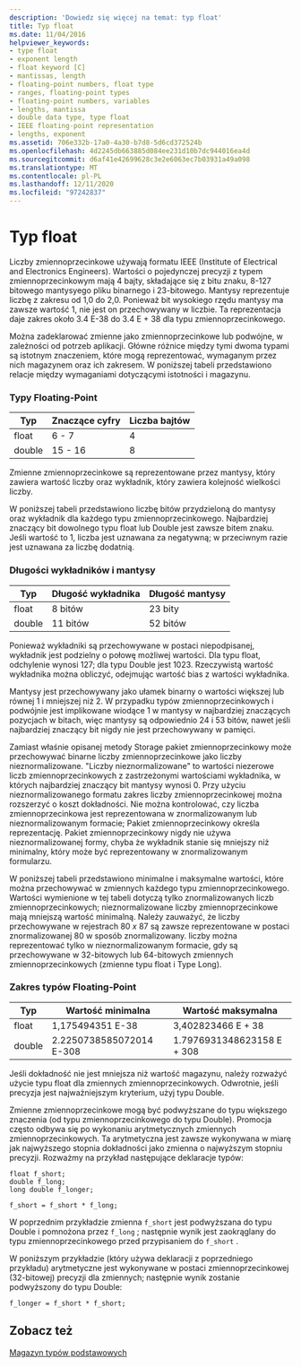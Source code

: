 ```yaml
---
description: 'Dowiedz się więcej na temat: typ float'
title: Typ float
ms.date: 11/04/2016
helpviewer_keywords:
- type float
- exponent length
- float keyword [C]
- mantissas, length
- floating-point numbers, float type
- ranges, floating-point types
- floating-point numbers, variables
- lengths, mantissa
- double data type, type float
- IEEE floating-point representation
- lengths, exponent
ms.assetid: 706e332b-17a0-4a30-b7d8-5d6cd372524b
ms.openlocfilehash: 4d2245db663885d084ee231d10b7dc944016ea4d
ms.sourcegitcommit: d6af41e42699628c3e2e6063ec7b03931a49a098
ms.translationtype: MT
ms.contentlocale: pl-PL
ms.lasthandoff: 12/11/2020
ms.locfileid: "97242837"
---
```

# <a name="type-float"></a>Typ float

Liczby zmiennoprzecinkowe używają formatu IEEE (Institute of Electrical and Electronics Engineers). Wartości o pojedynczej precyzji z typem zmiennoprzecinkowym mają 4 bajty, składające się z bitu znaku, 8-127 bitowego mantysyego pliku binarnego i 23-bitowego. Mantysy reprezentuje liczbę z zakresu od 1,0 do 2,0. Ponieważ bit wysokiego rzędu mantysy ma zawsze wartość 1, nie jest on przechowywany w liczbie. Ta reprezentacja daje zakres około 3.4 E-38 do 3.4 E + 38 dla typu zmiennoprzecinkowego.

Można zadeklarować zmienne jako zmiennoprzecinkowe lub podwójne, w zależności od potrzeb aplikacji. Główne różnice między tymi dwoma typami są istotnym znaczeniem, które mogą reprezentować, wymaganym przez nich magazynem oraz ich zakresem. W poniższej tabeli przedstawiono relacje między wymaganiami dotyczącymi istotności i magazynu.

### <a name="floating-point-types"></a>Typy Floating-Point

|Typ|Znaczące cyfry|Liczba bajtów|
|----------|------------------------|---------------------|
|float|6 - 7|4|
|double|15 - 16|8|

Zmienne zmiennoprzecinkowe są reprezentowane przez mantysy, który zawiera wartość liczby oraz wykładnik, który zawiera kolejność wielkości liczby.

W poniższej tabeli przedstawiono liczbę bitów przydzieloną do mantysy oraz wykładnik dla każdego typu zmiennoprzecinkowego. Najbardziej znaczący bit dowolnego typu float lub Double jest zawsze bitem znaku. Jeśli wartość to 1, liczba jest uznawana za negatywną; w przeciwnym razie jest uznawana za liczbę dodatnią.

### <a name="lengths-of-exponents-and-mantissas"></a>Długości wykładników i mantysy

|Typ|Długość wykładnika|Długość mantysy|
|----------|---------------------|---------------------|
|float|8 bitów|23 bity|
|double|11 bitów|52 bitów|

Ponieważ wykładniki są przechowywane w postaci niepodpisanej, wykładnik jest podzielny o połowę możliwej wartości. Dla typu float, odchylenie wynosi 127; dla typu Double jest 1023. Rzeczywistą wartość wykładnika można obliczyć, odejmując wartość bias z wartości wykładnika.

Mantysy jest przechowywany jako ułamek binarny o wartości większej lub równej 1 i mniejszej niż 2. W przypadku typów zmiennoprzecinkowych i podwójnie jest implikowane wiodące 1 w mantysy w najbardziej znaczących pozycjach w bitach, więc mantysy są odpowiednio 24 i 53 bitów, nawet jeśli najbardziej znaczący bit nigdy nie jest przechowywany w pamięci.

Zamiast właśnie opisanej metody Storage pakiet zmiennoprzecinkowy może przechowywać binarne liczby zmiennoprzecinkowe jako liczby nieznormalizowane. "Liczby nieznormalizowane" to wartości niezerowe liczb zmiennoprzecinkowych z zastrzeżonymi wartościami wykładnika, w których najbardziej znaczący bit mantysy wynosi 0. Przy użyciu nieznormalizowanego formatu zakres liczby zmiennoprzecinkowej można rozszerzyć o koszt dokładności. Nie można kontrolować, czy liczba zmiennoprzecinkowa jest reprezentowana w znormalizowanym lub nieznormalizowanym formacie; Pakiet zmiennoprzecinkowy określa reprezentację. Pakiet zmiennoprzecinkowy nigdy nie używa nieznormalizowanej formy, chyba że wykładnik stanie się mniejszy niż minimalny, który może być reprezentowany w znormalizowanym formularzu.

W poniższej tabeli przedstawiono minimalne i maksymalne wartości, które można przechowywać w zmiennych każdego typu zmiennoprzecinkowego. Wartości wymienione w tej tabeli dotyczą tylko znormalizowanych liczb zmiennoprzecinkowych; nieznormalizowane liczby zmiennoprzecinkowe mają mniejszą wartość minimalną. Należy zauważyć, że liczby przechowywane w rejestrach 80 *x* 87 są zawsze reprezentowane w postaci znormalizowanej 80 w sposób znormalizowany. liczby można reprezentować tylko w nieznormalizowanym formacie, gdy są przechowywane w 32-bitowych lub 64-bitowych zmiennych zmiennoprzecinkowych (zmienne typu float i Type Long).

### <a name="range-of-floating-point-types"></a>Zakres typów Floating-Point

|Typ|Wartość minimalna|Wartość maksymalna|
|----------|-------------------|-------------------|
|float|1,175494351 E-38|3,402823466 E + 38|
|double|2.2250738585072014 E-308|1.7976931348623158 E + 308|

Jeśli dokładność nie jest mniejsza niż wartość magazynu, należy rozważyć użycie typu float dla zmiennych zmiennoprzecinkowych. Odwrotnie, jeśli precyzja jest najważniejszym kryterium, użyj typu Double.

Zmienne zmiennoprzecinkowe mogą być podwyższane do typu większego znaczenia (od typu zmiennoprzecinkowego do typu Double). Promocja często odbywa się po wykonaniu arytmetycznych zmiennych zmiennoprzecinkowych. Ta arytmetyczna jest zawsze wykonywana w miarę jak najwyższego stopnia dokładności jako zmienna o najwyższym stopniu precyzji. Rozważmy na przykład następujące deklaracje typów:

```
float f_short;
double f_long;
long double f_longer;

f_short = f_short * f_long;
```

W poprzednim przykładzie zmienna `f_short` jest podwyższana do typu Double i pomnożona przez `f_long` ; następnie wynik jest zaokrąglany do typu zmiennoprzecinkowego przed przypisaniem do `f_short` .

W poniższym przykładzie (który używa deklaracji z poprzedniego przykładu) arytmetyczne jest wykonywane w postaci zmiennoprzecinkowej (32-bitowej) precyzji dla zmiennych; następnie wynik zostanie podwyższony do typu Double:

```
f_longer = f_short * f_short;
```

## <a name="see-also"></a>Zobacz też

[Magazyn typów podstawowych](../c-language/storage-of-basic-types.md)
